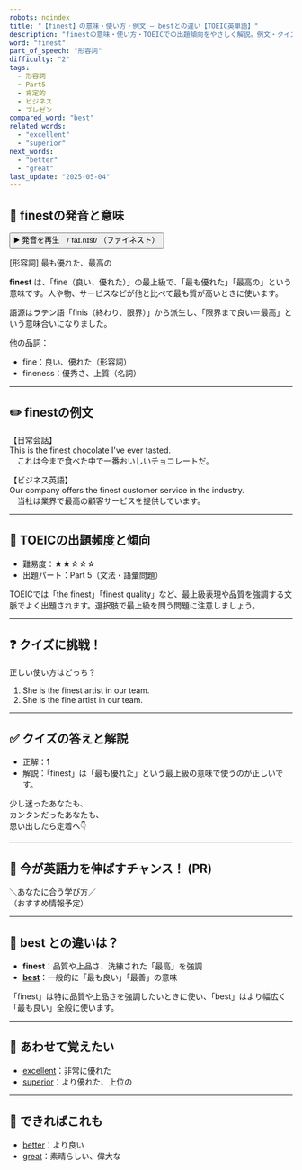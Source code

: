 ```yaml
---
robots: noindex
title: "【finest】の意味・使い方・例文 ― bestとの違い【TOEIC英単語】"
description: "finestの意味・使い方・TOEICでの出題傾向をやさしく解説。例文・クイズ付きでbestとの違いもわかりやすく学べます。"
word: "finest"
part_of_speech: "形容詞"
difficulty: "2"
tags:
  - 形容詞
  - Part5
  - 肯定的
  - ビジネス
  - プレゼン
compared_word: "best"
related_words:
  - "excellent"
  - "superior"
next_words:
  - "better"
  - "great"
last_update: "2025-05-04"
---
```


## 🔰 finestの発音と意味

<button class="play-audio" onclick="playTTS('finest')">
  <span class="play-audio-main">
    ▶️ 発音を再生　/ˈfaɪ.nɪst/
  </span>
  <span class="play-audio-sub">
    （ファイネスト）
  </span>
</button>

[形容詞] 最も優れた、最高の

**finest** は、「fine（良い、優れた）」の最上級で、「最も優れた」「最高の」という意味です。人や物、サービスなどが他と比べて最も質が高いときに使います。

語源はラテン語「finis（終わり、限界）」から派生し、「限界まで良い＝最高」という意味合いになりました。

他の品詞：  
- fine：良い、優れた（形容詞）
- fineness：優秀さ、上質（名詞）

---

## ✏️ finestの例文

【日常会話】  
This is the finest chocolate I've ever tasted.  
　これは今まで食べた中で一番おいしいチョコレートだ。

【ビジネス英語】  
Our company offers the finest customer service in the industry.  
　当社は業界で最高の顧客サービスを提供しています。

---

## 🎯 TOEICの出題頻度と傾向

- 難易度：★★☆☆☆
- 出題パート：Part 5（文法・語彙問題）

TOEICでは「the finest」「finest quality」など、最上級表現や品質を強調する文脈でよく出題されます。選択肢で最上級を問う問題に注意しましょう。

---

## ❓ クイズに挑戦！

正しい使い方はどっち？

1. She is the finest artist in our team.  
2. She is the fine artist in our team.

---

## ✅ クイズの答えと解説

- 正解：**1**
- 解説：「finest」は「最も優れた」という最上級の意味で使うのが正しいです。

少し迷ったあなたも、  
カンタンだったあなたも、  
思い出したら定着へ👇️

---

## 🚀 今が英語力を伸ばすチャンス！ (PR)

<div class="info-center">
＼あなたに合う学び方／<br>  
（おすすめ情報予定）
</div>

---

## 🤔  best との違いは？

- **finest**：品質や上品さ、洗練された「最高」を強調
- **[best](/best)**：一般的に「最も良い」「最善」の意味

「finest」は特に品質や上品さを強調したいときに使い、「best」はより幅広く「最も良い」全般に使います。

---

## 🧩 あわせて覚えたい

- [excellent](/excellent)：非常に優れた
- [superior](/superior)：より優れた、上位の

---

## 📖 できればこれも

- [better](/better)：より良い
- [great](/great)：素晴らしい、偉大な

<!-- cvid: aid12_bid03 -->
